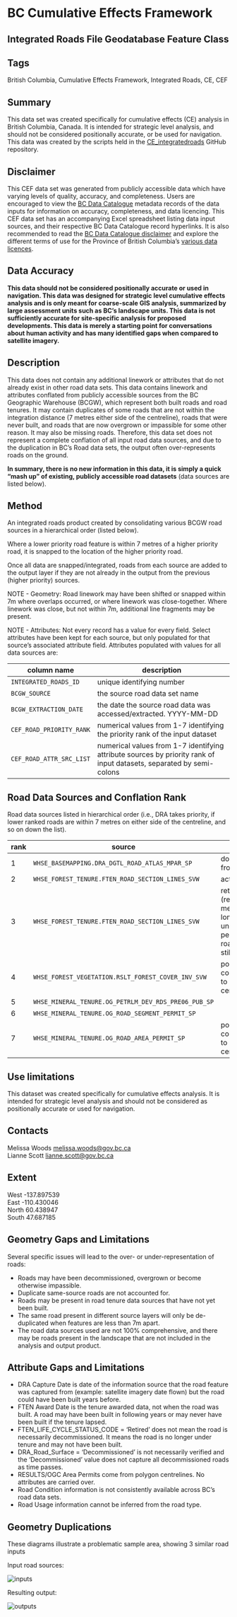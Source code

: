 # BC Cumulative Effects Framework
## Integrated Roads File Geodatabase Feature Class

## Tags
British Columbia, Cumulative Effects Framework, Integrated Roads, CE, CEF

## Summary 

This data set was created specifically for cumulative effects (CE) analysis in British Columbia, Canada. 
It is intended for strategic level analysis, and should not be considered positionally accurate, or be used for navigation. 
This data was created by the scripts held in the [CE_integratedroads](https://github.com/bcgov/CE_integratedroads) GitHub repository.

## Disclaimer 

This CEF data set was generated from publicly accessible data which have varying levels of quality, accuracy, and completeness. 
Users are encouraged to view the [BC Data Catalogue](https://catalogue.data.gov.bc.ca) metadata records of the data inputs for information on accuracy, completeness, and data licencing. 
This CEF data set has an accompanying Excel spreadsheet listing data input sources, and their respective BC Data Catalogue record hyperlinks. 
It is also recommended to read the [BC Data Catalogue disclaimer](https://www2.gov.bc.ca/gov/content/home/disclaimer) and explore the different terms of use for the Province of British Columbia’s [various data licences](https://bcgov.github.io/data-publication/pages/dps_licences.html).

## Data Accuracy 

**This data should not be considered positionally accurate or used in navigation. This data was designed for strategic level cumulative effects analysis and is only meant for coarse-scale GIS analysis, summarized by large assessment units such as BC’s landscape units. This data is not sufficiently accurate for site-specific analysis for proposed developments. This data is merely a starting point for conversations about human activity and has many identified gaps when compared to satellite imagery.**

## Description 

This data does not contain any additional linework or attributes that do not already exist in other road data sets. This data contains linework and attributes conflated from publicly accessible sources from the BC Geographic Warehouse (BCGW), which represent both built roads and road tenures. It may contain duplicates of some roads that are not within the integration distance (7 metres either side of the centreline), roads that were never built, and roads that are now overgrown or impassible for some other reason. It may also be missing roads. Therefore, this data set does not represent a complete conflation of all input road data sources, and due to the duplication in BC’s Road data sets, the output often over-represents roads on the ground.

**In summary, there is no new information in this data, it is simply a quick “mash up” of existing, publicly accessible road datasets** (data sources are listed below).

## Method

An integrated roads product created by consolidating various BCGW road sources in a hierarchical order (listed below).  

Where a lower priority road feature is within 7 metres of a higher priority road, it is snapped to the location of the higher priority road.  

Once all data are snapped/integrated, roads from each source are added to the output layer if they are not already in the output from the previous (higher priority) sources.  

NOTE - Geometry: Road linework may have been shifted or snapped within 7m where overlaps occurred, or where linework was close-together. Where linework was close, but not within 7m, additional line fragments may be present.  

NOTE - Attributes: Not every record has a value for every field. Select attributes have been kept for each source, but only populated for that source’s associated attribute field. Attributes populated with values for all data sources are:  


| column name            | description               |
|------------------------|---------------------------|
|`INTEGRATED_ROADS_ID`   | unique identifying number |
|`BCGW_SOURCE`           | the source road data set name |
|`BCGW_EXTRACTION_DATE`  | the date the source road data was accessed/extracted. YYYY-MM-DD |
|`CEF_ROAD_PRIORITY_RANK`| numerical values from 1-7 identifying the priority rank of the input dataset |
|`CEF_ROAD_ATTR_SRC_LIST`| numerical values from 1-7 identifying attribute sources by priority rank of input datasets, separated by semi-colons |

## Road Data Sources and Conflation Rank 

Road data sources listed in hierarchical order (i.e., DRA takes priority, if lower ranked roads are within 7 metres on either side of the centreline, and so on down the list).

| rank | source        | notes      |
|------|---------------|------------|
| 1 | `WHSE_BASEMAPPING.DRA_DGTL_ROAD_ATLAS_MPAR_SP` | downloaded from [ftp](ftp://ftp.geobc.gov.bc.ca/sections/outgoing/bmgs/DRA_Public/dgtl_road_atlas.gdb.zip)|
| 2 | `WHSE_FOREST_TENURE.FTEN_ROAD_SECTION_LINES_SVW` | active |
| 3 | `WHSE_FOREST_TENURE.FTEN_ROAD_SECTION_LINES_SVW` | retired (retired means no longer under permit, but road may still exist) |
| 4 | `WHSE_FOREST_VEGETATION.RSLT_FOREST_COVER_INV_SVW` | polygons converted to centerlines |
| 5 | `WHSE_MINERAL_TENURE.OG_PETRLM_DEV_RDS_PRE06_PUB_SP` | |
| 6 | `WHSE_MINERAL_TENURE.OG_ROAD_SEGMENT_PERMIT_SP` | |
| 7 | `WHSE_MINERAL_TENURE.OG_ROAD_AREA_PERMIT_SP` | polygons converted to centerlines |

## Use limitations 

This dataset was created specifically for cumulative effects analysis. It is intended for strategic level analysis and should not be considered as positionally accurate or used for navigation. 

## Contacts

Melissa Woods <melissa.woods@gov.bc.ca>  
Lianne Scott <lianne.scott@gov.bc.ca>

## Extent

West 	-137.897539	   
East 	-110.430046  
North 	60.438947	   
South 	47.687185 

## Geometry Gaps and Limitations

Several specific issues will lead to the over- or under-representation of roads:

- Roads may have been decommissioned, overgrown or become otherwise impassible.
- Duplicate same-source roads are not accounted for.
- Roads may be present in road tenure data sources that have not yet been built.
- The same road present in different source layers will only be de-duplicated when features are less than 7m apart.
- The road data sources used are not 100% comprehensive, and there may be roads present in the landscape that are not included in the analysis and output product.

## Attribute Gaps and Limitations
- DRA Capture Date is date of the information source that the road feature was captured from (example: satellite imagery date flown) but the road could have been built years before.
- FTEN Award Date is the tenure awarded data, not when the road was built. A road may have been built in following years or may never have been built if the tenure lapsed.
- FTEN_LIFE_CYCLE_STATUS_CODE = ‘Retired’ does not mean the road is necessarily decommissioned. It means the road is no longer under tenure and may not have been built.
- DRA_Road_Surface = ‘Decommissioned’ is not necessarily verified and the ‘Decommissioned’ value does not capture all decommissioned roads as time passes.
- RESULTS/OGC Area Permits come from polygon centrelines. No attributes are carried over.
- Road Condition information is not consistently available across BC’s road data sets.
- Road Usage information cannot be inferred from the road type.

## Geometry Duplications

These diagrams illustrate a problematic sample area, showing 3 similar road inputs 

Input road sources:

![inputs](img/roadintegrator_inputs.png)

Resulting output:

![outputs](img/roadintegrator_output.png)


